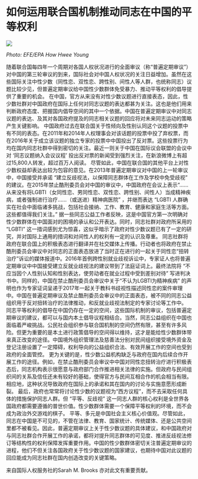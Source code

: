 # 如何运用联合国机制推动同志在中国的平等权利

![](/userfiles/image/peng2018.jpg)

_Photo: EFE/EPA How Hwee Young_

随着联合国每四年一个周期对各国人权状况进行的全面审议（称“普遍定期审议”）对中国的第三轮审议的到来，国际社会对中国人权状况的关注日益增加。虽然在这些国际关注中性少数（同性恋、双性恋、跨性别、间性人等人群，也统称同志）议题比较少见，但普遍定期审议给中国性少数群体免受暴力、推动平等权利的倡导提供了重要的机会。 在中国，官方从来没有对性少数议题进行直接表态，因此，性少数社群对中国政府在国际上任何对同志议题的表达都甚为关注。这也是他们用来判断政府态度、把握国内倡导空间的其中一个依据。中国在普遍定期审议中对同志议题的表达、及其对各国政府提及的同志相关议题的回应将对未来同志运动的策略产生关键影响。 中国政府过去在联合国关于性倾向及性别认同这个议题的投票中有不同的表态。在2011年和2014年人权理事会对该话题的投票中投了弃权票，而在2016年关于成立该议题的独立专家的投票中中国投出了反对票。这些投票行为均在国内同志社群中得到密切的关注。最近一则关于中国在国际议会联盟的会议中对 ‘同志议题纳入会议议程’ 投出反对票的新闻受到强烈关注，在新浪微博上有超过15,800人转发，超过百万人阅读。 尽管如此，中国在联合国的其他平台上对性少数权益却表达出较为包容的意见。在2013年普遍定期审议对中国的上一轮审议中，中国接受并承诺 “建立反歧视法，以保障同志群体在工作及学校中免受歧视” 的建议。在2015年禁止酷刑委员会对中国的审议中，中国政府在会议上表示“……从来没有将LGBTI（女同性恋、男同性恋、双性恋、跨性别、间性人）当成精神疾病，或者强制进行治疗……（或送进）精神病医院” ，并继而表达 “LGBTI 人群确实在社会中面临诸多挑战，包括社会接纳、工作、教育、健康和家庭生活等方面。这些都值得我们关注。” 据一些同志公益工作者反映，这是中国官方第一次明确对性少数群体在中国面对的困境的承认和公开表达。同时，同志社群对政府所采用的 “LGBTI” 这一措词感到尤为惊喜，这似乎暗示了政府对性少数议题已有了一定的研究，并对国际上通用的措词和对间性人的权利有一定的认识及尊重。 同志社群将政府在联合国上的积极表态进行翻译并在社交媒体上传播。行动者也将政府在禁止酷刑委员会审议中对同志的正面表态放进了当时正在进行的一起关于同性恋“扭转治疗”诉讼的媒体报道中。2016年首例跨性别就业歧视诉讼中，专家证人也将普遍定期审议中中国接受建立反就业歧视法的建议带到了法庭证词上。最终法院将 “不应当因个人性别认知和性别表达，使劳动者在就业过程中受到差别对待” 写进判决书中。同样的，中国在禁止酷刑委员会审议中关于“不认为LGBTI为精神疾病” 的声明也作为专家证词呈递于2017年一起关于教科书歧视性描述同性恋的案件审理中。中国在普遍定期审议及禁止酷刑委员会审议中的正面表态，被不同的同志公益组织用于反对扭转治疗的法律推动，和反就业歧视法制定的专家讨论等工作中。 同志平等权利的倡导在中国仍存在一定的空间，这些国际机制的审议，包括普遍定期审议的建议，都可以与国内本土倡导议程相结合。当然，同志公益组织在中国也面临着严峻挑战。公民社会组织参与联合国机制的空间仍然有限，甚至有许多风险。但更为重要的是本土进行政策倡导的空间得以维持，这才是能给性少数群体带来真正改变的途径。中国境外组织管理法及慈善法分别对民间组织接受境外资金及登记注册设置了一定障碍，权利导向的公益组织合法、有效开展工作的空间也受到政府的全面管控。 更为关键的是，性少数公益机构缺乏与政府在国内后续合作开展工作的途径。例如，在禁止酷刑委员会审议中中国对同性恋扭转治疗进行积极表态后，同志机构表示很愿意与政府部门合作推进相关法律的实施。但政府与民间组织间的关系及信任还未有较好的基础，使得官方与民间互相合作的机会相当有限。相应地，这种状况导致政府在国际上的承诺和其在国内的讨论与实施意愿形成断裂。 最后，政府也常常将讨论性少数的议题视为“西方议程”，而不去采取任何具体的措施保护同志人群。但 “平等、反歧视” 这一同志人群的核心权利是全世界各国政府都需要遵循的普世价值。性少数群体需要一个保障平等权利的环境，而不会成为政治外交游戏的棋子。 平等、多元是中国社会主义核心价值观。尽管如此，同志在中国是不可见的，不管在法律、教育、国家统计、传统媒体、还是公共空间里都不被看见。因此，普遍定期审议上关于性少数议题的具体建议，和中国政府对与同志社群合作开展工作的承诺，都将对提升同志群体的可见度、推进反歧视法修订等结构性的权利保障发挥重要作用。中国的性少数群体密切关注普遍定期审议的进程，他们不但关注各国政府关于性少数议题的国家建议，也期待中国对此议题的回应能成为同志社群在国内创造改变的关键策略。

来自国际人权服务社的Sarah M. Brooks 亦对此文有重要贡献。
